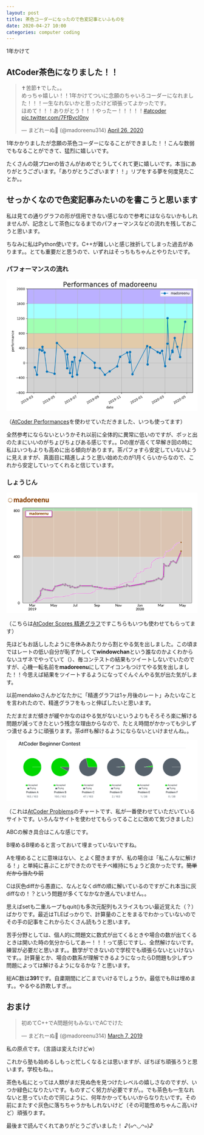 ```yaml
---
layout: post
title: 茶色コーダーになったので色変記事といふものを
date: 2020-04-27 10:00
categories: computer coding
---
```

1年かけて

## AtCoder茶色になりました！！

<blockquote class="twitter-tweet"><p lang="ja" dir="ltr">✝️苦節✝️でした。。<br>めっちゃ嬉しい！！1年かけてついに念願のちゃいろコーダーになれました！！！一生なれないかと思ったけど頑張ってよかったです。<br>ほめて！！！ありがとう！！！やったー！！！！！<a href="https://twitter.com/hashtag/atcoder?src=hash&amp;ref_src=twsrc%5Etfw">#atcoder</a> <a href="https://t.co/7FfBvcl0ny">pic.twitter.com/7FfBvcl0ny</a></p>&mdash; まどれーぬ🍫 (@madoreenu314) <a href="https://twitter.com/madoreenu314/status/1254409668304105473?ref_src=twsrc%5Etfw">April 26, 2020</a></blockquote> <script async src="https://platform.twitter.com/widgets.js" charset="utf-8"></script>

1年かかりましたが念願の茶色コーダーになることができました！！こんな数弱でもなることができて、猛烈に嬉しいです。

たくさんの競プロerの皆さんがおめでとうしてくれて更に嬉しいです。本当にありがとうございます。「ありがとうございます！！」リプをする夢を何度見たことか。。

## せっかくなので色変記事みたいのを書こうと思います

私は見ての通りグラフの形が信用できない感じなので参考にはならないかもしれませんが、記念として茶色になるまでのパフォーマンスなどの流れを残しておこうと思います。

ちなみに私はPython使いです。C++が難しいと感じ挫折してしまった過去があります。。とても重要だと思うので、いずれはそっちもちゃんとやりたいです。

### パフォーマンスの流れ

![パフォ](/assets/performances.png)

（[AtCoder Performances](https://atcoderapps.herokuapp.com/atcoderperformances/)を使わせていただきました、いつも使ってます）

全然参考にならないというかそれ以前に全体的に異常に低いのですが、ポッと出のたまにいいのがちょびちょびある感じです。。Dの崖が高くて早解き回の時に私はいつもよりも高めに出る傾向があります。茶パフォすら安定していないように見えますが、真面目に精進しようと思い始めたのが1月くらいからなので、これから安定していってくれると信じています。

### しょうじん

![精進](/assets/shojin.png)

（こちらは[AtCoder Scores 精進グラフ](http://atcoder-scores.herokuapp.com/graph?user=)ですこちらもいつも使わせてもらってます）

先ほどもお話ししたように冬休みあたりから割とやる気を出しました。この頃まではレートの低い自分が恥ずかしくて**windowchan**という誰なのかよくわからないユザネでやっていて（）、毎コンテストの結果もツイートしないでいたのですが、心機一転名前を**madoreenu**にしてアイコンもつけてやる気を出しました！！今思えば結果をツイートするようになってぐんぐんやる気が出た気がします。

以前mendakoさんかどなたかに「精進グラフは1ヶ月後のレート」みたいなことを言われたので、精進グラフをもっと伸ばしたいと思います。

ただまだまだ傾きが緩やかなのはやる気がないというよりもそろそろ楽に解ける問題が減ってきたという残念な理由からなので、たとえ時間がかかっても少しずつ潰せるように頑張ります。茶diffも解けるようにならないといけませんね。。

![ABC埋め](/assets/abcume.png)

（これは[AtCoder Problems](https://kenkoooo.com/atcoder/#/table/)のチャートです、私が一番使わせていただいているサイトです。いろんなサイトを使わせてもらってることに改めて気づきました）

ABCの解き具合はこんな感じです。

B埋めるB埋めると言っておいて埋まっていないですね。

Aを埋めることに意味はない、とよく聞きますが、私の場合は「私こんなに解ける！」と単純に喜ぶことができたのでモチベ維持にちょうど良かったです。~~簡単だから当たり前~~

Cは灰色diffから愚直に、なんとなくdiffの順に解いているのですがこれ本当に灰diffなの！？という問題が多くてなかなか進んでいません。。

思えばsetも二重ループもquit()も多次元配列もスライスもつい最近覚えた（？）ばかりです。最近はTLEばっかりで、計算量のことをまるでわかっていないのでその手の記事をこれからたくさん読もうと思います。

苦手分野としては、個人的に問題文に数式が出てくるときや場合の数が出てくるときは開いた時の気分からしてあー！！！って感じですし、全然解けないです。練習が必要だと思います。。数学ができないので学校でも頑張らないといけないです。。計算量とか、場合の数系が理解できるようになったらD問題も少しずつ問題によっては解けるようになるかな？と思います。

総AC数は**391**です。自粛期間にどこまでいけるでしょうか。最低でもBは埋めます。。やるやる詐欺しすぎ。。

## おまけ

<blockquote class="twitter-tweet"><p lang="ja" dir="ltr">初めてC++でA問題何もみないでACでけた</p>&mdash; まどれーぬ🍫 (@madoreenu314) <a href="https://twitter.com/madoreenu314/status/1103647998028857344?ref_src=twsrc%5Etfw">March 7, 2019</a></blockquote> <script async src="https://platform.twitter.com/widgets.js" charset="utf-8"></script>

私の原点です。（言語は変えたけどw）

これから塾も始めるしもっと忙しくなるとは思いますが、ぼちぼち頑張ろうと思います。学校もね。。

茶色も私にとっては人類がまだ見ぬ色を見つけたレベルの嬉しさなのですが、いつか緑色になりたいです。ものすごく努力が必要ですが。。でも茶色も一生なれないと思っていたので同じように、何年かかってもいいからなりたいです。その前にまたすぐ灰色に落ちちゃうかもしれないけど（その可能性めちゃんこ高いけど）頑張ります。

最後まで読んでくれてありがとうございました！ ♪(๑ᴖ◡ᴖ๑)♪

